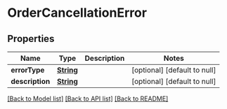 # OrderCancellationError
## Properties

Name | Type | Description | Notes
------------ | ------------- | ------------- | -------------
**errorType** | [**String**](string.md) |  | [optional] [default to null]
**description** | [**String**](string.md) |  | [optional] [default to null]

[[Back to Model list]](../README.md#documentation-for-models) [[Back to API list]](../README.md#documentation-for-api-endpoints) [[Back to README]](../README.md)

